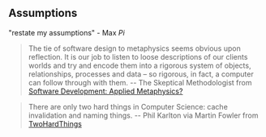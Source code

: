 ## Assumptions

"restate my assumptions" - Max *Pi*


> The tie of software design to metaphysics seems obvious upon reflection. It is our job to listen to loose descriptions of our clients worlds and try and encode them into a rigorous system of objects, relationships, processes and data – so rigorous, in fact, a computer can follow through with them.
-- The Skeptical Methodologist from [Software Development: Applied Metaphysics?](http://bit.ly/2eaQXr0)


> There are only two hard things in Computer Science: cache invalidation and naming things.
-- Phil Karlton via Martin Fowler from [TwoHardThings](http://martinfowler.com/bliki/TwoHardThings.html)
